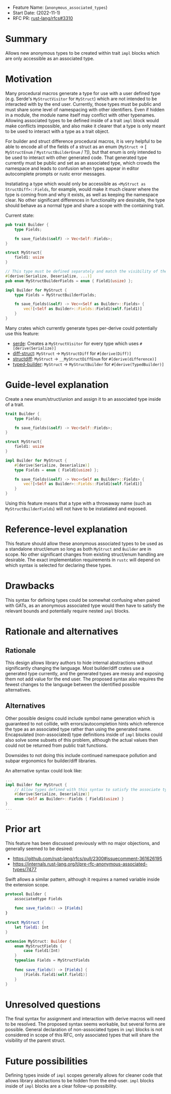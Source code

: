 - Feature Name: (`anonymous_associated_types`)
- Start Date: (2022-11-1)
- RFC PR: [rust-lang/rfcs#3310](https://github.com/rust-lang/rfcs/pull/3310)

# Summary
[summary]: #summary

Allows new anonymous types to be created within trait `impl` blocks which are only accessible as an associated type. 

# Motivation
[motivation]: #motivation

Many procedural macros generate a type for use with a user defined type (e.g. Serde's `MyStructVisitor` for `MyStruct`) which are not intended to be interacted with by the end user. Currently, those types must be public and must share some level of namespacing with other identifiers. Even if hidden in a module, the module name itself may conflict with other typenames. Allowing associated types to be defined inside of a trait `impl` block would make conflicts impossible, and also make it clearer that a type is only meant to be used to interact with a type as a trait object.

For builder and struct difference procedural macros, it is very helpful to be able to encode all of the fields of a struct as an enum (`MyStruct` -> [ `MyStructEnum` / `MystructBuilderEnum` / ?]), but that enum is only intended to be used to interact with other generated code. That generated type currently must be public and set as an associated type, which crowds the namespace and leads to confusion when types appear in editor autocomplete prompts or rustc error messages. 

Instatiating a type which would only be accessible as `<MyStruct as StructDiff>::Fields`, for example, would make it much clearer where the type is coming from and why it exists, as well as keeping the namespace clear. No other significant differences in functionality are desirable, the type should behave as a normal type and share a scope with the containing trait. 

Current state: 
```rust
pub trait Builder {
    type Fields;

    fn save_fields(&self) -> Vec<Self::Fields>;
}

struct MyStruct{
    field1: usize
}

// This type must be defined separately and match the visibility of the Builder trait
#[derive(Serialize, Deserialize, ...)]
pub enum MyStructBuilderFields = enum { Field1(usize) };

impl Builder for MyStruct {
    type Fields = MyStructBuilderFields;

    fn save_fields(&self) -> Vec<<Self as Builder>::Fields> {
        vec![<Self as Builder>::Fields::Field1(self.field1)]
    }
}
```
Many crates which currently generate types per-derive could potentially use this feature:
- [serde](https://crates.io/crates/serde): Creates a `MyStructVisitor` for every type which uses `#[derive(Serialize)]`
- [diff-struct](https://crates.io/crates/diff-struct): `MyStruct` -> `MyStructDiff` for `#[derive(Diff)]`
- [structdiff](https://crates.io/crates/structdiff): `MyStruct` -> `__MyStructDiffEnum` for `#[derive(difference)]`
- [typed-builder](https://crates.io/crates/typed-builder): `MyStruct` -> `MyStructBuilder` for `#[derive(TypedBuilder)]`


# Guide-level explanation
[guide-level-explanation]: #guide-level-explanation

Create a new enum/struct/union and assign it to an associated type inside of a trait. 

```rust
trait Builder {
    type Fields;

    fn save_fields(&self) -> Vec<Self::Fields>;
}

struct MyStruct{
    field1: usize
}

impl Builder for MyStruct {
    #[derive(Serialize, Deserialize)]
    type Fields = enum { Field1(usize) };

    fn save_fields(&self) -> Vec<<Self as Builder>::Fields> {
        vec![<Self as Builder>::Fields::Field1(self.field1)]
    }
}
```
Using this feature means that a type with a throwaway name (such as `MyStructBuilderFields`) will not have to be instatiated and exposed.

# Reference-level explanation
[reference-level-explanation]: #reference-level-explanation

This feature should allow these anonymous associated types to be used as a standalone struct/enum so long as both `MyStruct` and `Builder` are in scope. No other significant changes from existing struct/enum handling are desirable. The exact implementation requirements in `rustc` will depend on which syntax is selected for declaring these types.

# Drawbacks
[drawbacks]: #drawbacks

This syntax for defining types could be somewhat confusing when paired with GATs, as an anonymous associated type would then have to satisfy the relevant bounds and potentially require nested `impl` blocks. 

# Rationale and alternatives
[rationale-and-alternatives]: #rationale-and-alternatives

## Rationale
This design allows library authors to hide internal abstractions without significantly changing the language. Most builder/diff crates use a generated type currently, and the generated types are messy and exposing them not add value for the end user. The proposed syntax also requires the fewest changes to the language between the identified possible alternatives.

## Alternatives
Other possible designs could include symbol name generation which is guaranteed to not collide, with errors/autocompletion hints which reference the type as an associated type rather than using the generated name. Encapsulated (non-associated) type definitions inside of `impl` blocks could also solve some subsets of this problem, although the actual values then could not be returned from public trait functions. 

Downsides to not doing this include continued namespace pollution and subpar ergonomics for builder/diff libraries.

An alternative syntax could look like: 
```rust
...
impl Builder for MyStruct {
    // Allow types defined with this syntax to satisfy the associate type bound
    #[derive(Serialize, Deserialize)]
    enum <Self as Builder>::Fields { Field1(usize) }
}
...
```

# Prior art
[prior-art]: #prior-art

This feature has been discussed previously with no major objections, and generally seemed to be desired:
- https://github.com/rust-lang/rfcs/pull/2300#issuecomment-361626195
- https://internals.rust-lang.org/t/pre-rfc-anonymous-associated-types/7477

Swift allows a similar pattern, although it requires a named variable inside the extension scope.
```swift
protocol Builder {
    associatedtype Fields
    
    func save_fields() -> [Fields]
}
 
struct MyStruct {
    let field1: Int
}

extension MyStruct: Builder {
    enum MyStructFields {
        case field1(Int)
    }
    typealias Fields = MyStructFields
    
    func save_fields() -> [Fields] {
        [Fields.field1(self.field1)]
    }
}
```


# Unresolved questions
[unresolved-questions]: #unresolved-questions

The final syntax for assignment and interaction with derive macros will need to be resolved. The proposed syntax seems workable, but several forms are possible. General declaration of non-associated types in `impl` blocks is not considered in scope of this RFC, only associated types that will share the visibility of the parent struct.

# Future possibilities
[future-possibilities]: #future-possibilities

Defining types inside of `impl` scopes generally allows for cleaner code that allows library abstractions to be hidden from the end-user. `impl` blocks inside of `impl` blocks are a clear follow-up possibility.